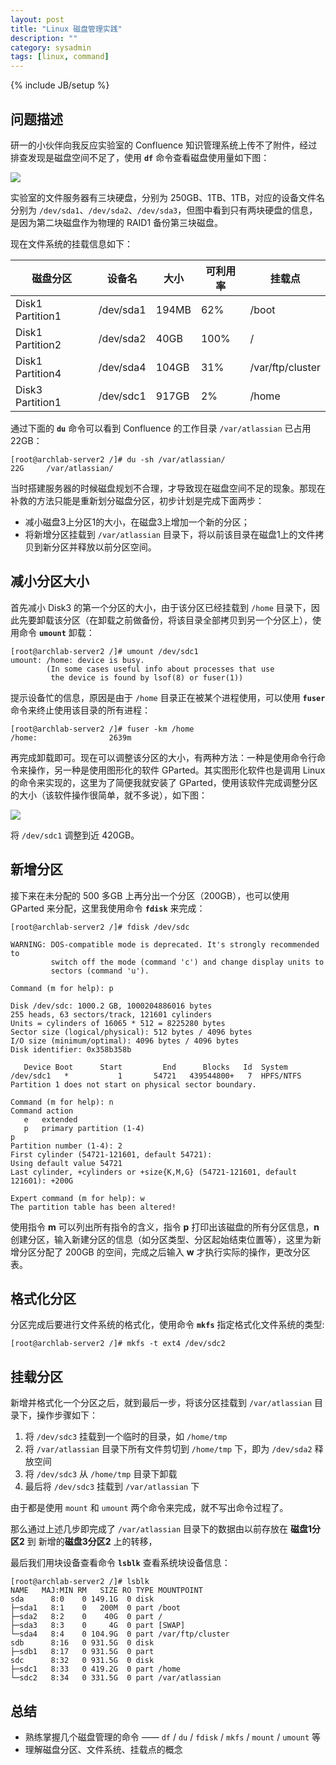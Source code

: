 ```yaml
---
layout: post
title: "Linux 磁盘管理实践"
description: ""
category: sysadmin 
tags: [linux, command]
---
```

{% include JB/setup %} 

## 问题描述

研一的小伙伴向我反应实验室的 Confluence 知识管理系统上传不了附件，经过排查发现是磁盘空间不足了，使用 **`df`** 命令查看磁盘使用量如下图：

![](http://i.imgur.com/oVAvOPS.png)

实验室的文件服务器有三块硬盘，分别为 250GB、1TB、1TB，对应的设备文件名分别为 `/dev/sda1`、`/dev/sda2`、`/dev/sda3`，但图中看到只有两块硬盘的信息，是因为第二块磁盘作为物理的 RAID1 备份第三块磁盘。

现在文件系统的挂载信息如下：

磁盘分区 | 设备名 | 大小  | 可利用率 | 挂载点 |
--------| ------|-------|---------|-------|
Disk1 Partition1   | /dev/sda1 |  194MB |  62%  |   /boot |
Disk1 Partition2   | /dev/sda2 |  40GB  | 100%  |   /   |
Disk1 Partition4   | /dev/sda4 |  104GB | 31%   | /var/ftp/cluster |
Disk3 Partition1   | /dev/sdc1 |  917GB | 2%    |  /home |

通过下面的 **`du`** 命令可以看到 Confluence 的工作目录 `/var/atlassian` 已占用 22GB：

```
[root@archlab-server2 /]# du -sh /var/atlassian/
22G     /var/atlassian/
```

当时搭建服务器的时候磁盘规划不合理，才导致现在磁盘空间不足的现象。那现在补救的方法只能是重新划分磁盘分区，初步计划是完成下面两步：

* 减小磁盘3上分区1的大小，在磁盘3上增加一个新的分区；
* 将新增分区挂载到 `/var/atlassian` 目录下，将以前该目录在磁盘1上的文件拷贝到新分区并释放以前分区空间。


## 减小分区大小

首先减小 Disk3 的第一个分区的大小，由于该分区已经挂载到 `/home` 目录下，因此先要卸载该分区（在卸载之前做备份，将该目录全部拷贝到另一个分区上），使用命令 **`umount`** 卸载：

```
[root@archlab-server2 /]# umount /dev/sdc1
umount: /home: device is busy.
        (In some cases useful info about processes that use
         the device is found by lsof(8) or fuser(1))
```

提示设备忙的信息，原因是由于 `/home` 目录正在被某个进程使用，可以使用 **`fuser`** 命令来终止使用该目录的所有进程：

```
[root@archlab-server2 /]# fuser -km /home
/home:                2639m
```

再完成卸载即可。现在可以调整该分区的大小，有两种方法：一种是使用命令行命令来操作，另一种是使用图形化的软件 GParted。其实图形化软件也是调用 Linux 的命令来实现的，这里为了简便我就安装了 GParted，使用该软件完成调整分区的大小（该软件操作很简单，就不多说），如下图：

![](http://i.imgur.com/w7lrvmi.png)

将 `/dev/sdc1` 调整到近 420GB。


## 新增分区

接下来在未分配的 500 多GB 上再分出一个分区（200GB），也可以使用 GParted 来分配，这里我使用命令 **`fdisk`** 来完成：

```
[root@archlab-server2 /]# fdisk /dev/sdc

WARNING: DOS-compatible mode is deprecated. It's strongly recommended to
         switch off the mode (command 'c') and change display units to
         sectors (command 'u').

Command (m for help): p

Disk /dev/sdc: 1000.2 GB, 1000204886016 bytes
255 heads, 63 sectors/track, 121601 cylinders
Units = cylinders of 16065 * 512 = 8225280 bytes
Sector size (logical/physical): 512 bytes / 4096 bytes
I/O size (minimum/optimal): 4096 bytes / 4096 bytes
Disk identifier: 0x358b358b

   Device Boot      Start         End      Blocks   Id  System
/dev/sdc1   *           1       54721   439544800+   7  HPFS/NTFS
Partition 1 does not start on physical sector boundary.

Command (m for help): n
Command action
   e   extended
   p   primary partition (1-4)
p
Partition number (1-4): 2
First cylinder (54721-121601, default 54721):
Using default value 54721
Last cylinder, +cylinders or +size{K,M,G} (54721-121601, default 121601): +200G

Expert command (m for help): w
The partition table has been altered!
```

使用指令 **m** 可以列出所有指令的含义，指令 **p** 打印出该磁盘的所有分区信息，**n** 创建分区，输入新建分区的信息（如分区类型、分区起始结束位置等），这里为新增分区分配了 200GB 的空间，完成之后输入 **w** 才执行实际的操作，更改分区表。

## 格式化分区

分区完成后要进行文件系统的格式化，使用命令 **`mkfs`** 指定格式化文件系统的类型:

```
[root@archlab-server2 /]# mkfs -t ext4 /dev/sdc2
```

## 挂载分区

新增并格式化一个分区之后，就到最后一步，将该分区挂载到 `/var/atlassian` 目录下，操作步骤如下：

1. 将 `/dev/sdc3` 挂载到一个临时的目录，如 `/home/tmp`
2. 将 `/var/atlassian` 目录下所有文件剪切到 `/home/tmp` 下，即为 `/dev/sda2` 释放空间
3. 将 `/dev/sdc3` 从 `/home/tmp` 目录下卸载
4. 最后将 `/dev/sdc3` 挂载到 `/var/atlassian` 下

由于都是使用 `mount` 和 `umount` 两个命令来完成，就不写出命令过程了。

那么通过上述几步即完成了 `/var/atlassian` 目录下的数据由以前存放在 **磁盘1分区2** 到 新增的**磁盘3分区2** 上的转移，

最后我们用块设备查看命令 **`lsblk`** 查看系统块设备信息：

```
[root@archlab-server2 /]# lsblk
NAME   MAJ:MIN RM   SIZE RO TYPE MOUNTPOINT
sda      8:0    0 149.1G  0 disk
├─sda1   8:1    0   200M  0 part /boot
├─sda2   8:2    0    40G  0 part /
├─sda3   8:3    0     4G  0 part [SWAP]
└─sda4   8:4    0 104.9G  0 part /var/ftp/cluster
sdb      8:16   0 931.5G  0 disk
├─sdb1   8:17   0 931.5G  0 part
sdc      8:32   0 931.5G  0 disk
├─sdc1   8:33   0 419.2G  0 part /home
└─sdc2   8:34   0 331.5G  0 part /var/atlassian
```

## 总结

* 熟练掌握几个磁盘管理的命令 —— `df` / `du` / `fdisk` / `mkfs` / `mount` / `umount` 等
* 理解磁盘分区、文件系统、挂载点的概念
